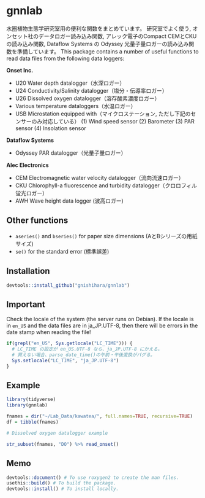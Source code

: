 # gnnlab

<!-- badges: start -->
<!-- badges: end -->


水圏植物生態学研究室用の便利な関数をまとめています。
研究室でよく使う, オンセット社のデータロガー読み込み関数, アレック電子のCompact CEMとCKUの読み込み関数, 
Dataflow Systems の Odyssey 光量子量ロガーの読み込み関数を準備しています。
This package contains a number of useful functions to read data files from the following 
data loggers:

**Onset Inc.**

* U20 Water depth datalogger（水深ロガー）
* U24 Conductivity/Salinity datalogger（塩分・伝導率ロガー）
* U26 Dissolved oxygen datalogger（溶存酸素濃度ロガー）
* Various temperature dataloggers（水温ロガー）
* USB Microstation equipped with（マイクロステーション, ただし下記のセンサーのみ対応している） 
    (1) Wind speed sensor
    (2) Barometer
    (3) PAR sensor
    (4) Insolation sensor

**Dataflow Systems**

* Odyssey PAR datalogger（光量子量ロガー）

**Alec Electronics**

* CEM Electromagnetic water velocity datalogger（流向流速ロガー）
* CKU Chlorophyll-a fluorescence and turbidity datalogger（クロロフィル蛍光ロガー）
* AWH Wave height data logger (波高ロガー)

## Other functions

* `aseries()` and `bseries()` for paper size dimensions (AとBシリーズの用紙サイズ)
* `se()` for the standard error (標準誤差)

## Installation

``` r
devtools::install_github("gnishihara/gnnlab")
```

## Important

Check the locale of the system (the server runs on Debian). 
If the locale is in `en_US` and the data files are in ja_JP.UTF-8,
then there will be errors in the date stamp when reading the file!

``` r
if(grepl("en_US", Sys.getlocale("LC_TIME"))) { 
  # LC_TIME の設定が en_US.UTF-8 なら、ja_JP.UTF-8 にかえる。
  # 買えない場合、parse_date_time()の午前・午後変換がバグる。
  Sys.setlocale("LC_TIME", "ja_JP.UTF-8")
}
```

## Example

``` r
library(tidyverse)
library(gnnlab)

fnames = dir("~/Lab_Data/kawatea/", full.names=TRUE, recursive=TRUE)
df = tibble(fnames)

# Dissolved oxygen datalogger example

str_subset(fnames, "DO") %>% read_onset()
```

## Memo

``` r
devtools::document() # To use roxygen2 to create the man files.
usethis::build() # To build the package.
devtools::install() # To install locally.
```